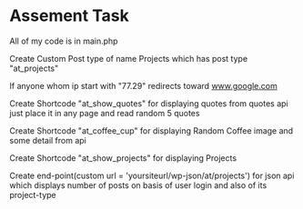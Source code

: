 # Assement Task

All of my code is in main.php

Create Custom Post type of name Projects which has post type "at_projects"

If anyone whom ip start with "77.29" redirects toward www.google.com

Create Shortcode "at_show_quotes" for displaying quotes from quotes api just place it in any page and read random 5 quotes

Create Shortcode "at_coffee_cup" for displaying Random Coffee image and some detail from api

Create Shortcode "at_show_projects" for displaying Projects

Create end-point(custom url = 'yoursiteurl/wp-json/at/projects') for json api which displays number of posts on basis of user login and also of its project-type

